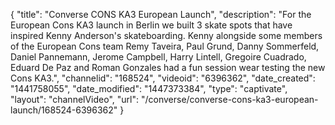 {
    "title": "Converse CONS KA3 European Launch",
    "description": "For the European Cons KA3 launch in Berlin we built 3 skate spots that have inspired Kenny Anderson's skateboarding. Kenny alongside some members of the European Cons team Remy Taveira, Paul Grund, Danny Sommerfeld, Daniel Pannemann, Jerome Campbell, Harry Lintell, Gregoire Cuadrado, Eduard De Paz and Roman Gonzales had a fun session wear testing the new Cons KA3.",
    "channelid": "168524",
    "videoid": "6396362",
    "date_created": "1441758055",
    "date_modified": "1447373384",
    "type": "captivate",
    "layout": "channelVideo",
    "url": "\/converse\/converse-cons-ka3-european-launch\/168524-6396362"
}